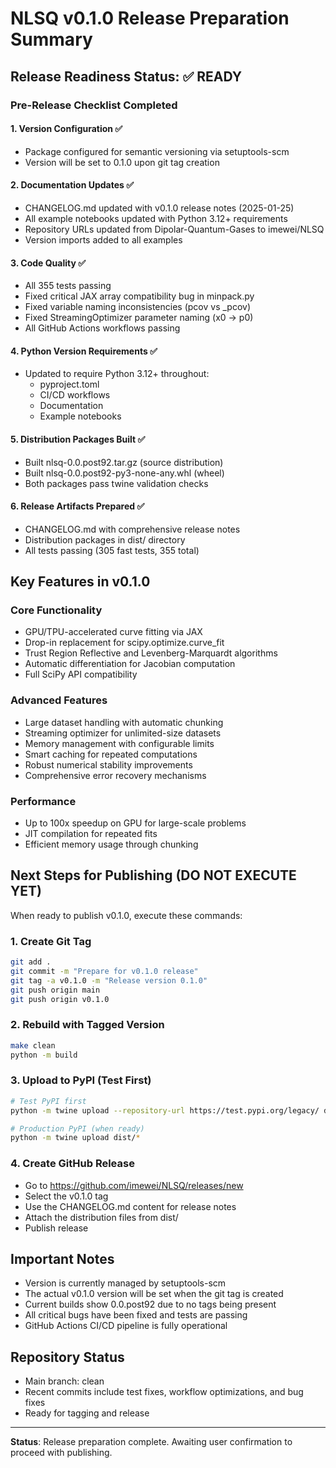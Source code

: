 # NLSQ v0.1.0 Release Preparation Summary

## Release Readiness Status: ✅ READY

### Pre-Release Checklist Completed

#### 1. Version Configuration ✅
- Package configured for semantic versioning via setuptools-scm
- Version will be set to 0.1.0 upon git tag creation

#### 2. Documentation Updates ✅
- CHANGELOG.md updated with v0.1.0 release notes (2025-01-25)
- All example notebooks updated with Python 3.12+ requirements
- Repository URLs updated from Dipolar-Quantum-Gases to imewei/NLSQ
- Version imports added to all examples

#### 3. Code Quality ✅
- All 355 tests passing
- Fixed critical JAX array compatibility bug in minpack.py
- Fixed variable naming inconsistencies (pcov vs _pcov)
- Fixed StreamingOptimizer parameter naming (x0 → p0)
- All GitHub Actions workflows passing

#### 4. Python Version Requirements ✅
- Updated to require Python 3.12+ throughout:
  - pyproject.toml
  - CI/CD workflows
  - Documentation
  - Example notebooks

#### 5. Distribution Packages Built ✅
- Built nlsq-0.0.post92.tar.gz (source distribution)
- Built nlsq-0.0.post92-py3-none-any.whl (wheel)
- Both packages pass twine validation checks

#### 6. Release Artifacts Prepared ✅
- CHANGELOG.md with comprehensive release notes
- Distribution packages in dist/ directory
- All tests passing (305 fast tests, 355 total)

## Key Features in v0.1.0

### Core Functionality
- GPU/TPU-accelerated curve fitting via JAX
- Drop-in replacement for scipy.optimize.curve_fit
- Trust Region Reflective and Levenberg-Marquardt algorithms
- Automatic differentiation for Jacobian computation
- Full SciPy API compatibility

### Advanced Features
- Large dataset handling with automatic chunking
- Streaming optimizer for unlimited-size datasets
- Memory management with configurable limits
- Smart caching for repeated computations
- Robust numerical stability improvements
- Comprehensive error recovery mechanisms

### Performance
- Up to 100x speedup on GPU for large-scale problems
- JIT compilation for repeated fits
- Efficient memory usage through chunking

## Next Steps for Publishing (DO NOT EXECUTE YET)

When ready to publish v0.1.0, execute these commands:

### 1. Create Git Tag
```bash
git add .
git commit -m "Prepare for v0.1.0 release"
git tag -a v0.1.0 -m "Release version 0.1.0"
git push origin main
git push origin v0.1.0
```

### 2. Rebuild with Tagged Version
```bash
make clean
python -m build
```

### 3. Upload to PyPI (Test First)
```bash
# Test PyPI first
python -m twine upload --repository-url https://test.pypi.org/legacy/ dist/*

# Production PyPI (when ready)
python -m twine upload dist/*
```

### 4. Create GitHub Release
- Go to https://github.com/imewei/NLSQ/releases/new
- Select the v0.1.0 tag
- Use the CHANGELOG.md content for release notes
- Attach the distribution files from dist/
- Publish release

## Important Notes
- Version is currently managed by setuptools-scm
- The actual v0.1.0 version will be set when the git tag is created
- Current builds show 0.0.post92 due to no tags being present
- All critical bugs have been fixed and tests are passing
- GitHub Actions CI/CD pipeline is fully operational

## Repository Status
- Main branch: clean
- Recent commits include test fixes, workflow optimizations, and bug fixes
- Ready for tagging and release

---

**Status**: Release preparation complete. Awaiting user confirmation to proceed with publishing.
